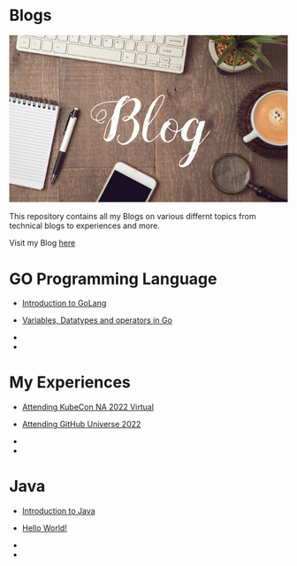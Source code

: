# Blogs

![Blog Image](.blogContent/blog.jpg)

This repository contains all my Blogs on various differnt topics from technical blogs to experiences and more.

Visit my Blog [here](https://yashdhasmana.hashnode.dev) 





# GO Programming Language 

- [Introduction to GoLang](https://yashdhasmana.hashnode.dev/introduction-to-golang)

- [Variables, Datatypes and operators in Go](https://yashdhasmana.hashnode.dev/golang-2)

-

-





# My Experiences 

- [Attending KubeCon NA 2022 Virtual ](https://yashdhasmana.hashnode.dev/kubecon-na-2022)

- [Attending GitHub Universe 2022](https://yashdhasmana.hashnode.dev/github-universe-22)

-

-





# Java 

- [Introduction to Java](https://yashdhasmana.hashnode.dev/introduction-to-java)

- [Hello World!](https://yashdhasmana.hashnode.dev/java-namaste-world)

-

-
